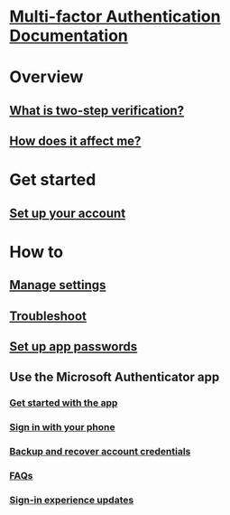 # [Multi-factor Authentication Documentation](../../../index.md#authentication)

# Overview

## [What is two-step verification?](multi-factor-authentication-end-user.md)
## [How does it affect me?](multi-factor-authentication-end-user-signin.md)

# Get started

## [Set up your account](multi-factor-authentication-end-user-first-time.md)

# How to

## [Manage settings](multi-factor-authentication-end-user-manage-settings.md)
## [Troubleshoot](../../../../multi-factor-authentication/end-user/multi-factor-authentication-end-user-troubleshoot.md)
## [Set up app passwords](multi-factor-authentication-end-user-app-passwords.md)
## Use the Microsoft Authenticator app
### [Get started with the app](microsoft-authenticator-app-how-to.md)
### [Sign in with your phone](microsoft-authenticator-app-phone-signin-faq.md)
### [Backup and recover account credentials](microsoft-authenticator-app-backup-and-recovery.md)
### [FAQs](microsoft-authenticator-app-faq.md)
### [Sign-in experience updates](sign-in-experience-updates.md)